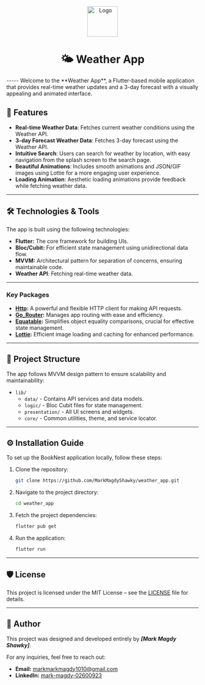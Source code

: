 <div align="center">
  <img src="./App_screenshots/magicBook.png" alt="Logo" width="80"/>
  <h1>🌤️ Weather App</h1>
</div>
-----
Welcome to the **Weather App**, a Flutter-based mobile application that provides real-time weather updates and a 3-day forecast with a visually appealing and animated interface.

## 📱 Features
- **Real-time Weather Data**: Fetches current weather conditions  using the Weather API.
- **3-day Forecast Weather Data**: Fetches 3-day forecast using the Weather API.
- **Intuitive Search**: Users can search for weather by location, with easy navigation from the splash screen to the search page.
- **Beautiful Animations**: Includes smooth animations and JSON/GIF images using Lottie for a more engaging user experience.
- **Loading Animation**: Aesthetic loading animations provide feedback while fetching weather data.

-----

## 🛠️ Technologies & Tools

The app is built using the following technologies:

- **Flutter:** The core framework for building UIs.
- **Bloc/Cubit:** For efficient state management using unidirectional data flow.
- **MVVM:** Architectural pattern for separation of concerns, ensuring maintainable code.
- **Weather API**: Fetching real-time weather data.

----

### Key Packages

- **[Http](https://pub.dev/packages/http):** A powerful and flexible HTTP client for making API requests.
- **[Go_Router](https://pub.dev/packages/go_router):** Manages app routing with ease and efficiency.
- **[Equatable](https://pub.dev/packages/equatable):** Simplifies object equality comparisons, crucial for effective state management.
- **[Lottie](https://pub.dev/packages/lottie):** Efficient image loading and caching for enhanced performance.

-----

## 📂 Project Structure

The app follows MVVM design pattern to ensure scalability and maintainability:

- `lib/`
  - `data/` - Contains API services and data models.
  - `logic/` - Bloc Cubit files for state management.
  - `presentation/` - All UI screens and widgets.
  - `core/` - Common utilities, theme, and service locator.

-------

## ⚙️ Installation Guide

To set up the BookNest application locally, follow these steps:
1. Clone the repository:
   ```bash
   git clone https://github.com/MarkMagdyShawky/weather_app.git
2. Navigate to the project directory:
   ```bash
   cd weather_app
3. Fetch the project dependencies:
   ```bash
   flutter pub get
4. Run the application:
   ```bash
   flutter run

-----

## 🛡️ License
This project is licensed under the MIT License – see the [LICENSE](LICENSE) file for details.

-----

## 👤 Author

This project was designed and developed entirely by ***[Mark Magdy Shawky]***.

For any inquiries, feel free to reach out:

- **Email:** [markmarkmagdy1010@gmail.com](mailto:markmarkmagdy@gmail.com)
- **LinkedIn:** [mark-magdy-02600923](www.linkedin.com/in/mark-magdy-026009236)
